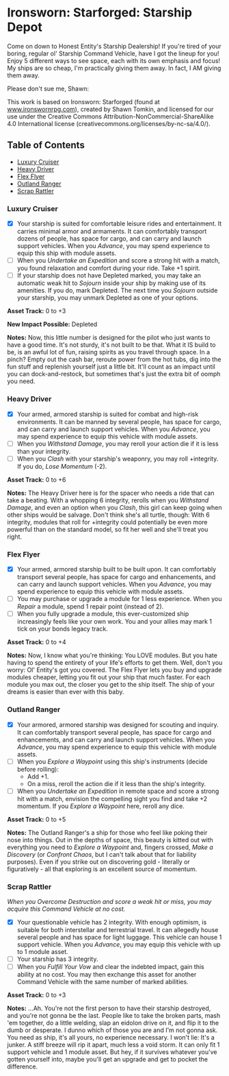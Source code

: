 # Ironsworn: Starforged: Starship Depot

Come on down to Honest Entity's Starship Dealership! If you're tired of your boring, regular ol' Starship Command Vehicle, have I got the lineup for you! Enjoy 5 different ways to see space, each with its own emphasis and focus! My ships are so cheap, I'm practically giving them away. In fact, I AM giving them away.

Please don't sue me, Shawn:

This work is based on Ironsworn: Starforged (found at www.ironswornrpg.com), created by Shawn Tomkin, and licensed for our use under the Creative Commons Attribution-NonCommercial-ShareAlike 4.0 International license  (creativecommons.org/licenses/by-nc-sa/4.0/).

## Table of Contents
- [Luxury Cruiser](#luxury-cruiser)
- [Heavy Driver](#heavy-driver)
- [Flex Flyer](#flex-flyer)
- [Outland Ranger](#outland-ranger)
- [Scrap Rattler](#scrap-rattler)


### Luxury Cruiser

- [x] Your starship is suited for comfortable leisure rides and entertainment. It carries minimal armor and armaments. It can comfortably transport dozens of people, has space for cargo, and can carry and launch support vehicles. When you *Advance*, you may spend experience to equip this ship with module assets.
- [ ] When you *Undertake an Expedition* and score a strong hit with a match, you found relaxation and comfort during your ride. Take +1 spirit.
- [ ] If your starship does not have Depleted marked, you may take an automatic weak hit to *Sojourn* inside your ship by making use of its amenities. If you do, mark Depleted. The next time you *Sojourn* outside your starship, you may unmark Depleted as one of your options.

**Asset Track:** 0 to +3

**New Impact Possible:** Depleted

**Notes:** Now, this little number is designed for the pilot who just wants to have a good time. It's not sturdy, it's not built to be that. What it IS build to be, is an awful lot of fun, raising spirits as you travel through space. In a pinch? Empty out the cash bar, reroute power from the hot tubs, dig into the fun stuff and replenish yourself just a little bit. It'll count as an impact until you can dock-and-restock, but sometimes that's just the extra bit of oomph you need.


### Heavy Driver

- [x] Your armed, armored starship is suited for combat and high-risk environments. It can be manned by several people, has space for cargo, and can carry and launch support vehicles. When you *Advance*, you may spend experience to equip this vehicle with module assets.
- [ ] When you *Withstand Damage*, you may reroll your action die if it is less than your integrity.
- [ ] When you *Clash* with your starship's weaponry, you may roll +integrity. If you do, *Lose Momentum* (-2).

**Asset Track:** 0 to +6

**Notes:** The Heavy Driver here is for the spacer who needs a ride that can take a beating. With a whopping 6 integrity, rerolls when you *Withstand Damage*, and even an option when you *Clash*, this girl can keep going when other ships would be salvage. Don't think she's all turtle, though: With 6 integrity, modules that roll for +integrity could potentially be even more powerful than on the standard model, so fit her well and she'll treat you right.

### Flex Flyer

- [x] Your armed, armored starship built to be built upon. It can comfortably transport several people, has space for cargo and enhancements, and can carry and launch support vehicles. When you *Advance*, you may spend experience to equip this vehicle with module assets.
- [ ] You may purchase or upgrade a module for 1 less experience. When you *Repair* a module, spend 1 repair point (instead of 2).
- [ ] When you fully upgrade a module, this ever-customized ship increasingly feels like your own work. You and your allies may mark 1 tick on your bonds legacy track.

**Asset Track:** 0 to +4

**Notes:** Now, I know what you're thinking: You LOVE modules. But you hate having to spend the entirety of your life's efforts to get them. Well, don't you worry: Ol' Entity's got you covered. The Flex Flyer lets you buy and upgrade modules cheaper, letting you fit out your ship that much faster. For each module you max out, the closer you get to the ship itself. The ship of your dreams is easier than ever with this baby.

### Outland Ranger

- [x] Your armored, armored starship was designed for scouting and inquiry. It can comfortably transport several people, has space for cargo and enhancements, and can carry and launch support vehicles. When you *Advance*, you may spend experience to equip this vehicle with module assets.
- [ ] When you *Explore a Waypoint* using this ship's instruments (decide before rolling):
  - Add +1.
  - On a miss, reroll the action die if it less than the ship's integrity.
- [ ] When you *Undertake an Expedition* in remote space and score a strong hit with a match, envision the compelling sight you find and take +2 momentum. If you *Explore a Waypoint* here, reroll any dice.

**Asset Track:** 0 to +5

**Notes:** The Outland Ranger's a ship for those who feel like poking their nose into things. Out in the depths of space, this beauty is kitted out with everything you need to *Explore a Waypoint* and, fingers crossed, *Make a Discovery* (or *Confront Chaos*, but I can't talk about that for liability purposes). Even if you strike out on discovering gold - literally or figuratively - all that exploring is an excellent source of momentum.

### Scrap Rattler

*When you Overcome Destruction and score a weak hit or miss, you may acquire this Command Vehicle at no cost.*

- [x] Your questionable vehicle has 2 integrity. With enough optimism, is suitable for both interstellar and terrestrial travel. It can allegedly house several people and has space for light luggage. This vehicle can house 1 support vehicle. When you *Advance*, you may equip this vehicle with up to 1 module asset.
- [ ] Your starship has 3 integrity.
- [ ] When you *Fulfill Your Vow* and clear the indebted impact, gain this ability at no cost. You may then exchange this asset for another Command Vehicle with the same number of marked abilities.

**Asset Track:** 0 to +3

**Notes:** ...Ah. You're not the first person to have their starship destroyed, and you're not gonna be the last. People like to take the broken parts, mash 'em together, do a little welding, slap an eidolon drive on it, and flip it to the dumb or desperate. I dunno which of those you are and I'm not gonna ask. You need as ship, it's all yours, no experience necessary. I won't lie: It's a junker. A stiff breeze will rip it apart, much less a void storm. It can only fit 1 support vehicle and 1 module asset. But hey, if it survives whatever you've gotten yourself into, maybe you'll get an upgrade and get to pocket the difference.